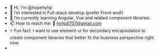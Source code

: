 - 👋 Hi, I’m @hopehyhp
- 👀 I’m interested in Full-stack develop (prefer Front-end!)
- 🌱 I’m currently learning Angular, Vue and related component libraries.
- 📫 How to reach me: 📧 hyhp0707@gmail.com
- ⚡ Fun fact: I want to use element-ui for secondary encapsulation to create component libraries that better fit the business perspective right now.
- 
<!---
hopehyhp/hopehyhp is a ✨ special ✨ repository because its `README.md` (this file) appears on your GitHub profile.
You can click the Preview link to take a look at your changes.
--->
